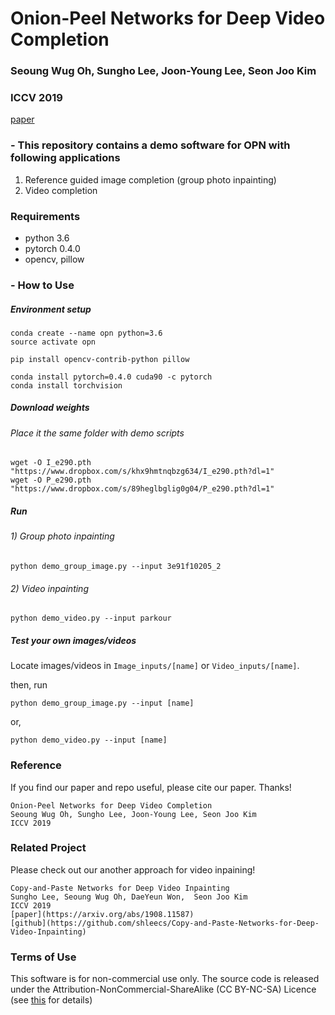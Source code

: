 # Onion-Peel Networks for Deep Video Completion
### Seoung Wug Oh, Sungho Lee, Joon-Young Lee, Seon Joo Kim
### ICCV 2019
[paper](https://arxiv.org/abs/1908.08718)


### - This repository contains a demo software for OPN with following applications
1) Reference guided image completion (group photo inpainting)
2) Video completion

### Requirements
- python 3.6
- pytorch 0.4.0
- opencv, pillow

### - How to Use
##### Environment setup
```
conda create --name opn python=3.6
source activate opn

pip install opencv-contrib-python pillow

conda install pytorch=0.4.0 cuda90 -c pytorch
conda install torchvision
```

##### Download weights
###### Place it the same folder with demo scripts
```
wget -O I_e290.pth "https://www.dropbox.com/s/khx9hmtnqbzg634/I_e290.pth?dl=1"
wget -O P_e290.pth "https://www.dropbox.com/s/89heglbglig0g04/P_e290.pth?dl=1"
```

##### Run
###### 1) Group photo inpainting
``` 
python demo_group_image.py --input 3e91f10205_2
```
###### 2) Video inpainting
``` 
python demo_video.py --input parkour
```

##### Test your own images/videos
Locate images/videos in ```Image_inputs/[name]``` or ```Video_inputs/[name]```.

then, run 
``` 
python demo_group_image.py --input [name]
```
or,
``` 
python demo_video.py --input [name]
```


### Reference 
If you find our paper and repo useful, please cite our paper. Thanks!
``` 
Onion-Peel Networks for Deep Video Completion
Seoung Wug Oh, Sungho Lee, Joon-Young Lee, Seon Joo Kim
ICCV 2019
```

### Related Project
Please check out our another approach for video inpaining!
``` 
Copy-and-Paste Networks for Deep Video Inpainting
Sungho Lee, Seoung Wug Oh, DaeYeun Won,  Seon Joo Kim
ICCV 2019
[paper](https://arxiv.org/abs/1908.11587)
[github](https://github.com/shleecs/Copy-and-Paste-Networks-for-Deep-Video-Inpainting)
```



### Terms of Use
This software is for non-commercial use only.
The source code is released under the Attribution-NonCommercial-ShareAlike (CC BY-NC-SA) Licence
(see [this](https://creativecommons.org/licenses/by-nc-sa/4.0/legalcode) for details)
